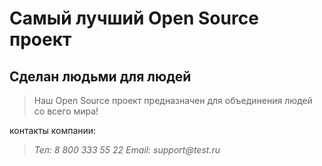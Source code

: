 # Самый лучший Open Source проект

## Сделан людьми для людей

> Наш Open Source проект предназначен для объединения людей со всего мира!

контакты компании:
> _Тел: 8 800 333 55 22_
> _Email: support@test.ru_
